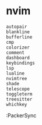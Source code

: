 # nvim

```
autopair
blankline
bufferline
cmp
colorizer
comment
dashboard
keybindings
lsp
lualine
nvimtree
shade
telescope
toggleterm
treesitter
whichkey
```

:PackerSync
